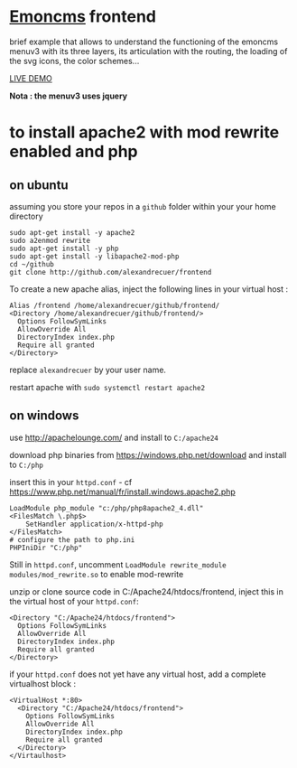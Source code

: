 # [Emoncms](http://github.com/emoncms/emoncms) frontend

brief example that allows to understand the functioning of the emoncms menuv3 with its three layers, its articulation with the routing, the loading of the svg icons, the color schemes...

[LIVE DEMO](https://alexandrecuer.github.io/frontend/)

**Nota : the menuv3 uses jquery**

# to install apache2 with mod rewrite enabled and php 

## on ubuntu

assuming you store your repos in a `github` folder within your your home directory 
```
sudo apt-get install -y apache2
sudo a2enmod rewrite
sudo apt-get install -y php
sudo apt-get install -y libapache2-mod-php
cd ~/github
git clone http://github.com/alexandrecuer/frontend
```

To create a new apache alias, inject the following lines in your virtual host :

```
Alias /frontend /home/alexandrecuer/github/frontend/
<Directory /home/alexandrecuer/github/frontend/>
  Options FollowSymLinks
  AllowOverride All
  DirectoryIndex index.php
  Require all granted
</Directory> 
```
replace `alexandrecuer` by your user name.

restart apache with `sudo systemctl restart apache2`

## on windows

use http://apachelounge.com/ and install to `C:/apache24`

download php binaries from https://windows.php.net/download and install to `C:/php`

insert this in your `httpd.conf` - cf https://www.php.net/manual/fr/install.windows.apache2.php

```
LoadModule php_module "c:/php/php8apache2_4.dll"
<FilesMatch \.php$>
    SetHandler application/x-httpd-php
</FilesMatch>
# configure the path to php.ini
PHPIniDir "C:/php"
```
Still in `httpd.conf`, uncomment `LoadModule rewrite_module modules/mod_rewrite.so` to enable mod-rewrite

unzip or clone source code in C:/Apache24/htdocs/frontend, inject this in the virtual host of your `httpd.conf`:
```
<Directory "C:/Apache24/htdocs/frontend">
  Options FollowSymLinks
  AllowOverride All
  DirectoryIndex index.php
  Require all granted
</Directory>
```
if your `httpd.conf` does not yet have any virtual host, add a complete virtualhost block :
```
<VirtualHost *:80>
  <Directory "C:/Apache24/htdocs/frontend">
    Options FollowSymLinks
    AllowOverride All
    DirectoryIndex index.php
    Require all granted
  </Directory>
</Virtaulhost>
```



